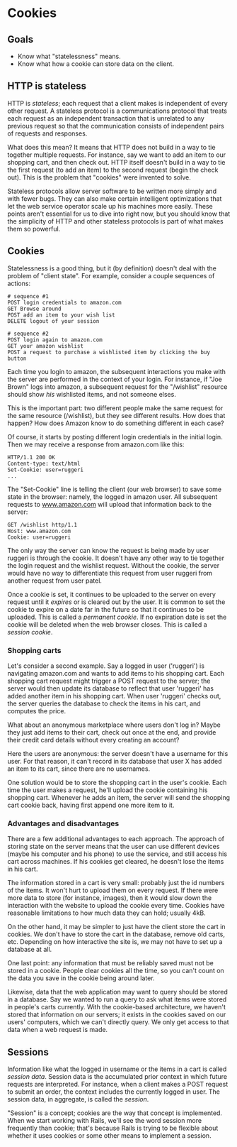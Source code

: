 # Cookies

## Goals
* Know what "statelessness" means.
* Know what how a cookie can store data on the client.

## HTTP is stateless
HTTP is *stateless*; each request that a client makes is independent
of every other request. A stateless protocol is a communications
protocol that treats each request as an independent transaction that
is unrelated to any previous request so that the communication
consists of independent pairs of requests and responses.

What does this mean? It means that HTTP does not build in a way to tie
together multiple requests. For instance, say we want to add an item
to our shopping cart, and then check out. HTTP itself doesn't build in
a way to tie the first request (to add an item) to the second request
(begin the check out). This is the problem that "cookies" were
invented to solve.

Stateless protocols allow server software to be written more simply
and with fewer bugs. They can also make certain intelligent
optimizations that let the web service operator scale up his machines
more easily. These points aren't essential for us to dive into right
now, but you should know that the simplicity of HTTP and other
stateless protocols is part of what makes them so powerful.

## Cookies
Statelessness is a good thing, but it (by definition) doesn't deal
with the problem of "client state". For example, consider a couple
sequences of actions:

```
# sequence #1
POST login credentials to amazon.com
GET Browse around
POST add an item to your wish list
DELETE logout of your session

# sequence #2
POST login again to amazon.com
GET your amazon wishlist
POST a request to purchase a wishlisted item by clicking the buy button
```

Each time you login to amazon, the subsequent interactions you make
with the server are performed in the context of your login. For
instance, if "Joe Brown" logs into amazon, a subsequent request for
the "/wishlist" resource should show *his* wishlisted items, and not
someone elses.

This is the important part: two different people make the same request
for the same resource (/wishlist), but they see different results. How
does that happen? How does Amazon know to do something different in
each case?

Of course, it starts by posting different login credentials in the
initial login. Then we may receive a response from amazon.com like
this:

```
HTTP/1.1 200 OK
Content-type: text/html
Set-Cookie: user=ruggeri
...
```

The "Set-Cookie" line is telling the client (our web browser) to save
some state in the browser: namely, the logged in amazon user. All
subsequent requests to www.amazon.com will upload that information
back to the server:

```
GET /wishlist http/1.1
Host: www.amazon.com
Cookie: user=ruggeri
```

The only way the server can know the request is being made by user
ruggeri is through the cookie. It doesn't have any other way to tie
together the login request and the wishlist request. Without the
cookie, the server would have no way to differentiate this request
from user ruggeri from another request from user patel.

Once a cookie is set, it continues to be uploaded to the server on every
request until it *expires* or is cleared out by the user. It is common to set
the cookie to expire on a date far in the future so that it continues to be
uploaded. This is called a *permanent cookie*. If no expiration date is set the
cookie will be deleted when the web browser closes. This is called a *session
cookie*.

### Shopping carts

Let's consider a second example. Say a logged in user ('ruggeri') is
navigating amazon.com and wants to add items to his shopping
cart. Each shopping cart request might trigger a POST request to the
server; the server would then update its database to reflect that user
'ruggeri' has added another item in his shopping cart. When user
'ruggeri' checks out, the server queries the database to check the
items in his cart, and computes the price.

What about an anonymous marketplace where users don't log in? Maybe
they just add items to their cart, check out once at the end, and
provide their credit card details without every creating an account?

Here the users are anonymous: the server doesn't have a username for
this user. For that reason, it can't record in its database that user
X has added an item to its cart, since there are no usernames.

One solution would be to store the shopping cart in the user's
cookie. Each time the user makes a request, he'll upload the cookie
containing his shopping cart. Whenever he adds an item, the server
will send the shopping cart cookie back, having first append one more
item to it.

### Advantages and disadvantages

There are a few additional advantages to each approach. The approach
of storing state on the server means that the user can use different
devices (maybe his computer and his phone) to use the service, and
still access his cart across machines. If his cookies get cleared, he
doesn't lose the items in his cart.

The information stored in a cart is very small: probably just the id
numbers of the items. It won't hurt to upload them on every
request. If there were more data to store (for instance, images), then
it would slow down the interaction with the website to upload the
cookie every time. Cookies have reasonable limitations to how much
data they can hold; usually 4kB.

On the other hand, it may be simpler to just have the client store the
cart in cookies. We don't have to store the cart in the database,
remove old carts, etc. Depending on how interactive the site is, we
may not have to set up a database at all.

One last point: any information that must be reliably saved must not
be stored in a cookie. People clear cookies all the time, so you can't
count on the data you save in the cookie being around later.

Likewise, data that the web application may want to query should be
stored in a database. Say we wanted to run a query to ask what items
were stored in people's carts currently. With the cookie-based
architecture, we haven't stored that information on our servers; it
exists in the cookies saved on our users' computers, which we can't
directly query. We only get access to that data when a web request is
made.

## Sessions
Information like what the logged in username or the items in a cart is
called *session data*. Session data is the accumulated prior context
in which future requests are interpreted. For instance, when a client
makes a POST request to submit an order, the context includes the
currently logged in user. The session data, in aggregate, is called
the *session*.

"Session" is a concept; cookies are the way that concept is
implemented. When we start working with Rails, we'll see the word
session more frequently than cookie; that's because Rails is trying to
be flexible about whether it uses cookies or some other means to
implement a session.
